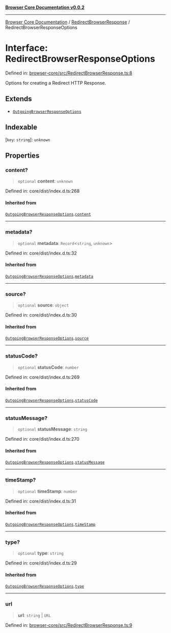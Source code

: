 [**Browser Core Documentation v0.0.2**](../../README.md)

***

[Browser Core Documentation](../../modules.md) / [RedirectBrowserResponse](../README.md) / RedirectBrowserResponseOptions

# Interface: RedirectBrowserResponseOptions

Defined in: [browser-core/src/RedirectBrowserResponse.ts:8](https://github.com/stonemjs/browser-core/blob/fa5573518c1ef095e02e60009eef605c26ff056c/src/RedirectBrowserResponse.ts#L8)

Options for creating a Redirect HTTP Response.

## Extends

- [`OutgoingBrowserResponseOptions`](../../OutgoingBrowserResponse/interfaces/OutgoingBrowserResponseOptions.md)

## Indexable

\[`key`: `string`\]: `unknown`

## Properties

### content?

> `optional` **content**: `unknown`

Defined in: core/dist/index.d.ts:268

#### Inherited from

[`OutgoingBrowserResponseOptions`](../../OutgoingBrowserResponse/interfaces/OutgoingBrowserResponseOptions.md).[`content`](../../OutgoingBrowserResponse/interfaces/OutgoingBrowserResponseOptions.md#content)

***

### metadata?

> `optional` **metadata**: `Record`\<`string`, `unknown`\>

Defined in: core/dist/index.d.ts:32

#### Inherited from

[`OutgoingBrowserResponseOptions`](../../OutgoingBrowserResponse/interfaces/OutgoingBrowserResponseOptions.md).[`metadata`](../../OutgoingBrowserResponse/interfaces/OutgoingBrowserResponseOptions.md#metadata)

***

### source?

> `optional` **source**: `object`

Defined in: core/dist/index.d.ts:30

#### Inherited from

[`OutgoingBrowserResponseOptions`](../../OutgoingBrowserResponse/interfaces/OutgoingBrowserResponseOptions.md).[`source`](../../OutgoingBrowserResponse/interfaces/OutgoingBrowserResponseOptions.md#source)

***

### statusCode?

> `optional` **statusCode**: `number`

Defined in: core/dist/index.d.ts:269

#### Inherited from

[`OutgoingBrowserResponseOptions`](../../OutgoingBrowserResponse/interfaces/OutgoingBrowserResponseOptions.md).[`statusCode`](../../OutgoingBrowserResponse/interfaces/OutgoingBrowserResponseOptions.md#statuscode)

***

### statusMessage?

> `optional` **statusMessage**: `string`

Defined in: core/dist/index.d.ts:270

#### Inherited from

[`OutgoingBrowserResponseOptions`](../../OutgoingBrowserResponse/interfaces/OutgoingBrowserResponseOptions.md).[`statusMessage`](../../OutgoingBrowserResponse/interfaces/OutgoingBrowserResponseOptions.md#statusmessage)

***

### timeStamp?

> `optional` **timeStamp**: `number`

Defined in: core/dist/index.d.ts:31

#### Inherited from

[`OutgoingBrowserResponseOptions`](../../OutgoingBrowserResponse/interfaces/OutgoingBrowserResponseOptions.md).[`timeStamp`](../../OutgoingBrowserResponse/interfaces/OutgoingBrowserResponseOptions.md#timestamp)

***

### type?

> `optional` **type**: `string`

Defined in: core/dist/index.d.ts:29

#### Inherited from

[`OutgoingBrowserResponseOptions`](../../OutgoingBrowserResponse/interfaces/OutgoingBrowserResponseOptions.md).[`type`](../../OutgoingBrowserResponse/interfaces/OutgoingBrowserResponseOptions.md#type)

***

### url

> **url**: `string` \| `URL`

Defined in: [browser-core/src/RedirectBrowserResponse.ts:9](https://github.com/stonemjs/browser-core/blob/fa5573518c1ef095e02e60009eef605c26ff056c/src/RedirectBrowserResponse.ts#L9)
